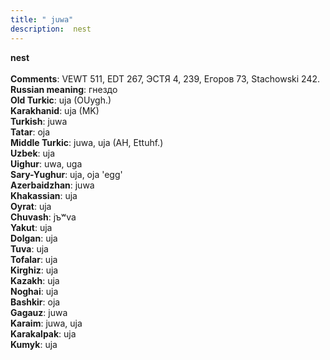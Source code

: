 ```yaml
---
title: " juwa"
description:  nest
---
```

<strong> nest</strong><br><br>
<strong>Comments</strong>:  VEWT 511, EDT 267, ЭСТЯ 4, 239, Егоров 73, Stachowski 242.<br>
<strong>Russian meaning</strong>:  гнездо<br>
<strong>Old Turkic</strong>:  uja (OUygh.)<br>
<strong>Karakhanid</strong>:  uja (MK)<br>
<strong>Turkish</strong>:  juwa<br>
<strong>Tatar</strong>:  oja<br>
<strong>Middle Turkic</strong>:  juwa, uja (AH, Ettuhf.)<br>
<strong>Uzbek</strong>:  uja<br>
<strong>Uighur</strong>:  uwa, uga<br>
<strong>Sary-Yughur</strong>:  uja, oja 'egg'<br>
<strong>Azerbaidzhan</strong>:  juwa<br>
<strong>Khakassian</strong>:  uja<br>
<strong>Oyrat</strong>:  uja<br>
<strong>Chuvash</strong>:  jъʷva<br>
<strong>Yakut</strong>:  uja<br>
<strong>Dolgan</strong>:  uja<br>
<strong>Tuva</strong>:  uja<br>
<strong>Tofalar</strong>:  uja<br>
<strong>Kirghiz</strong>:  uja<br>
<strong>Kazakh</strong>:  uja<br>
<strong>Noghai</strong>:  uja<br>
<strong>Bashkir</strong>:  oja<br>
<strong>Gagauz</strong>:  juwa<br>
<strong>Karaim</strong>:  juwa, uja<br>
<strong>Karakalpak</strong>:  uja<br>
<strong>Kumyk</strong>:  uja<br>


